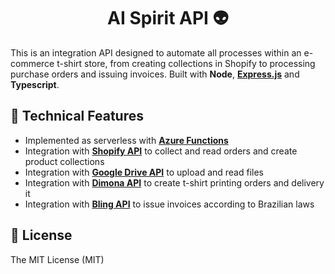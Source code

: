 <h1 align="center">AI Spirit API 👽</h1>

This is an integration API designed to automate all processes within an e-commerce t-shirt store, from creating collections in Shopify to processing purchase orders and issuing invoices. Built with **Node**, **[Express.js](https://expressjs.com/)** and **Typescript**.

## 🚀 Technical Features
- Implemented as serverless with **[Azure Functions](https://learn.microsoft.com/en-us/azure/azure-functions/functions-overview)**
- Integration with **[Shopify API](https://shopify.dev/docs/api)** to collect and read orders and create product collections
- Integration with **[Google Drive API](https://developers.google.com/workspace/drive/api/reference/rest/v3)** to upload and read files
- Integration with **[Dimona API](https://api.camisadimona.com.br/)** to create t-shirt printing orders and delivery it
- Integration with **[Bling API](https://developer.bling.com.br/bling-api)** to issue invoices according to Brazilian laws

## 📄 License

The MIT License (MIT)